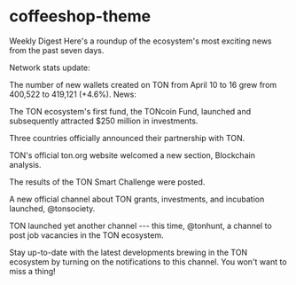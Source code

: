# coffeeshop-theme
Weekly Digest
Here's a roundup of the ecosystem's most exciting news from the past seven days.

Network stats update:

The number of new wallets created on TON from April 10 to 16 grew from 400,522 to 419,121 (+4.6%).
News:

The TON ecosystem's first fund, the TONcoin Fund, launched and subsequently attracted $250 million in investments.

Three countries officially announced their partnership with TON.

TON's official ton.org website welcomed a new section, Blockchain analysis.

The results of the TON Smart Challenge were posted.

A new official channel about TON grants, investments, and incubation launched, @tonsociety.

TON launched yet another channel --- this time, @tonhunt, a channel to post job vacancies in the TON ecosystem.

Stay up-to-date with the latest developments brewing in the TON ecosystem by turning on the notifications to this channel. You won't want to miss a thing!